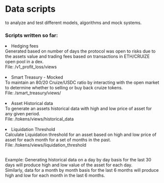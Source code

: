 # Data scripts
to analyze and test different models, algorithms and mock systems.

### Scripts written so far:
<li> Hedging fees <br>
Generated based on 
  number of days the protocol was open to risks due to the assets value and
  trading fees based on transactions in ETH/CRUIZE open pool in a dex.
  
<br>
File: /v1_profit_loss/views
<br>
<br>
<li> Smart Treasury - Mocked <br>
To maintain an 80/20 Cruize/USDC ratio by interacting with the open market to determine whether to selling or buy back cruize tokens.
<br>
File: /smart_treasury/views/
<br>
<br>
<li> Asset Historical data <br>
To generate an assets historical data with high and low price of asset 
for any given period. <br>
File: /tokens/views/historical_data
<br>
<br>
<li> Liquidation Threshold <br>
  Calculate Liquidation threshold for an asset based on high and low price of asset for 
  each month for a set of months in the past. <br>
  File: /tokens/views/liquidation_threshold
<br>
<br>
 
Example: 
Generating historical data on a day by day basis for the last 30 days 
will produce high and low value of the asset for each day. <br>
Similarly, data for a month by month basis for the last 6 months will produce high and low for each month in the last 6 months. 
